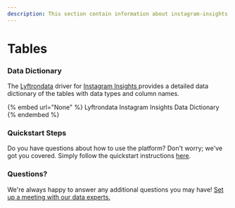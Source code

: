 ```yaml
---
description: This section contain information about instagram-insights connector tables information
---
```


# Tables

### Data Dictionary

The [Lyftrondata](https://www.lyftrondata.com/) driver for [Instagram Insights](None/)[ ](https://www.lyftrondata.com/integration/instagram-insights/)provides a detailed data dictionary of the tables with data types and column names.

{% embed url="None" %}
Lyftrondata Instagram Insights Data Dictionary
{% endembed %}

### Quickstart Steps

Do you have questions about how to use the platform? Don't worry; we've got you covered. Simply follow the quickstart instructions [here](../README.md).

### Questions? <a href="#questions" id="questions"></a>

We're always happy to answer any additional questions you may have! [Set up a meeting with our data experts.](https://www.lyftrondata.com/book-a-meeting/)

